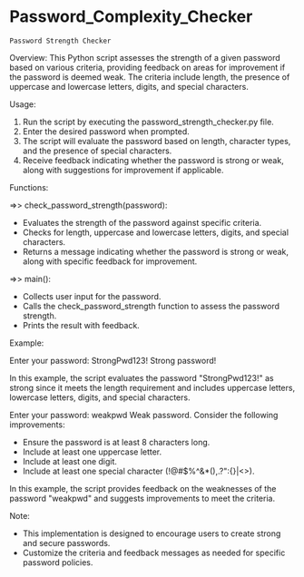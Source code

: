 # Password_Complexity_Checker

    Password Strength Checker

Overview:
This Python script assesses the strength of a given password based on various criteria, providing feedback on areas for improvement if the password is deemed weak. The criteria include length, the presence of uppercase and lowercase letters, digits, and special characters.

Usage:
1. Run the script by executing the password_strength_checker.py file.
2. Enter the desired password when prompted.
3. The script will evaluate the password based on length, character types, and the presence of special characters.
4. Receive feedback indicating whether the password is strong or weak, along with suggestions for improvement if applicable.

Functions:

=>> check_password_strength(password):
* Evaluates the strength of the password against specific criteria.
* Checks for length, uppercase and lowercase letters, digits, and special characters.
* Returns a message indicating whether the password is strong or weak, along with specific feedback for improvement.

=>> main():
* Collects user input for the password.
* Calls the check_password_strength function to assess the password strength.
* Prints the result with feedback.

Example:

Enter your password: StrongPwd123!
Strong password!

In this example, the script evaluates the password "StrongPwd123!" as strong since it meets the length requirement and includes uppercase letters, lowercase letters, digits, and special characters.

Enter your password: weakpwd
Weak password. Consider the following improvements:
- Ensure the password is at least 8 characters long.
- Include at least one uppercase letter.
- Include at least one digit.
- Include at least one special character (!@#$%^&*(),.?":{}|<>).

In this example, the script provides feedback on the weaknesses of the password "weakpwd" and suggests improvements to meet the criteria.

Note:
* This implementation is designed to encourage users to create strong and secure passwords.
* Customize the criteria and feedback messages as needed for specific password policies.
